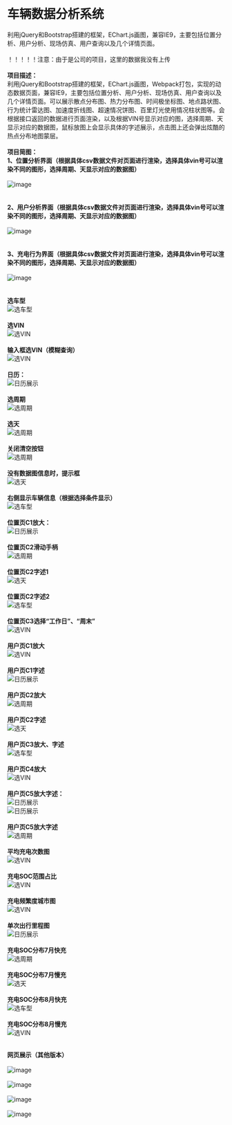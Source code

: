 # 车辆数据分析系统
利用jQuery和Bootstrap搭建的框架，EChart.js画图，兼容IE9，主要包括位置分析、用户分析、现场仿真、用户查询以及几个详情页面。<br/><br/>
！！！！！注意：由于是公司的项目，这里的数据我没有上传<br/><br/>
<strong>项目描述：</strong><br/>
利用jQuery和Bootstrap搭建的框架，EChart.js画图，Webpack打包，实现的动态数据页面，兼容IE9，主要包括位置分析、用户分析、现场仿真、用户查询以及几个详情页面。可以展示散点分布图、热力分布图、时间极坐标图、地点路状图、行为统计雷达图、加速度折线图、超速情况饼图、百里灯光使用情况柱状图等。会根据接口返回的数据进行页面渲染，以及根据VIN号显示对应的图，选择周期、天显示对应的数据图，鼠标放图上会显示具体的字述展示，点击图上还会弹出炫酷的热点分布地图蒙层。</br></br>
<strong>项目简图：</strong><br/>
<strong>1、位置分析界面（根据具体csv数据文件对页面进行渲染，选择具体vin号可以渲染不同的图形，选择周期、天显示对应的数据图）</strong></br></br>
            ![image](https://github.com/xiaola66/vehicle-analysis/blob/master/img/location.png)</br></br></br>
            <strong>2、用户分析界面（根据具体csv数据文件对页面进行渲染，选择具体vin号可以渲染不同的图形，选择周期、天显示对应的数据图）</strong></br></br>
            ![image](https://github.com/xiaola66/vehicle-analysis/blob/master/img/user.png)</br></br></br>
               <strong>3、充电行为界面（根据具体csv数据文件对页面进行渲染，选择具体vin号可以渲染不同的图形，选择周期、天显示对应的数据图）</strong></br></br>
            ![image](https://github.com/xiaola66/vehicle-analysis/blob/master/img/charge.png)</br></br></br>
            <strong>选车型</strong></br>
           ![选车型](https://github.com/xiaola66/vehicle-analysis/blob/master/img/pcartype.png)</br></br>
           <strong>选VIN</strong></br>
           ![选VIN](https://github.com/xiaola66/vehicle-analysis/blob/master/img/pvin.png)</br></br>
            <strong>输入框选VIN（模糊查询）</strong></br>
           ![选VIN](https://github.com/xiaola66/vehicle-analysis/blob/master/img/vininput.png)</br></br>
           <strong>日历：</strong></br>
           ![日历展示](https://github.com/xiaola66/vehicle-analysis/blob/master/img/rili.png)</br></br>
           <strong>选周期</strong></br>
           ![选周期](https://github.com/xiaola66/vehicle-analysis/blob/master/img/pweek.png)</br></br>
           <strong>选天</strong></br>
           ![选周期](https://github.com/xiaola66/vehicle-analysis/blob/master/img/pday.png)</br></br>
            <strong>关闭清空按钮</strong></br>
           ![选周期](https://github.com/xiaola66/vehicle-analysis/blob/master/img/closewd.png)</br></br>
            <strong>没有数据图信息时，提示框</strong></br>
           ![选天](https://github.com/xiaola66/vehicle-analysis/blob/master/img/unonetishi.png)</br></br>
            <strong>右侧显示车辆信息（根据选择条件显示）</strong></br>
           ![选车型](https://github.com/xiaola66/vehicle-analysis/blob/master/img/rightinfo.png)</br></br>
           <strong>位置页C1放大：</strong></br>
           ![日历展示](https://github.com/xiaola66/vehicle-analysis/blob/master/img/lc1k.png)</br></br>
           <strong>位置页C2滑动手柄</strong></br>
           ![选周期](https://github.com/xiaola66/vehicle-analysis/blob/master/img/lc2bottom.png)</br></br>
           <strong>位置页C2字述1</strong></br>
           ![选天](https://github.com/xiaola66/vehicle-analysis/blob/master/img/lc2tllotip2.png)</br></br>
            <strong>位置页C2字述2</strong></br>
           ![选车型](https://github.com/xiaola66/vehicle-analysis/blob/master/img/lc2tllotip.png)</br></br>
           <strong>位置页C3选择“工作日”、“周末”</strong></br>
           ![选VIN](https://github.com/xiaola66/vehicle-analysis/blob/master/img/lc3p.png)</br></br>
            <strong>用户页C1放大</strong></br>
           ![选VIN](https://github.com/xiaola66/vehicle-analysis/blob/master/img/uc1k.png)</br></br>
           <strong>用户页C1字述</strong></br>
           ![日历展示](https://github.com/xiaola66/vehicle-analysis/blob/master/img/uc1tip.png)</br></br>
           <strong>用户页C2放大</strong></br>
           ![选周期](https://github.com/xiaola66/vehicle-analysis/blob/master/img/uc2k.png)</br></br>
           <strong>用户页C2字述</strong></br>
           ![选天](https://github.com/xiaola66/vehicle-analysis/blob/master/img/uc2tip.png)</br></br>
            <strong>用户页C3放大、字述</strong></br>
           ![选车型](https://github.com/xiaola66/vehicle-analysis/blob/master/img/uc3k.png)</br></br>
           <strong>用户页C4放大</strong></br>
           ![选VIN](https://github.com/xiaola66/vehicle-analysis/blob/master/img/uc4k.png)</br></br>
           <strong>用户页C5放大字述：</strong></br>
           ![日历展示](https://github.com/xiaola66/vehicle-analysis/blob/master/img/uc5k1.png)</br>
           ![日历展示](https://github.com/xiaola66/vehicle-analysis/blob/master/img/uc5k2.png)</br></br>
           <strong>用户页C5放大字述</strong></br>
           ![选周期](https://github.com/xiaola66/vehicle-analysis/blob/master/img/uc6k.png)</br></br>
           <strong>平均充电次数图</strong></br>
           ![选VIN](https://github.com/xiaola66/vehicle-analysis/blob/master/img/ccishu.png)</br></br>
            <strong>充电SOC范围占比</strong></br>
           ![选VIN](https://github.com/xiaola66/vehicle-analysis/blob/master/img/cbing.png)</br></br>
            <strong>充电频繁度城市图</strong></br>
           ![选VIN](https://github.com/xiaola66/vehicle-analysis/blob/master/img/ccity.png)</br></br>
           <strong>单次出行里程图</strong></br>
           ![日历展示](https://github.com/xiaola66/vehicle-analysis/blob/master/img/cdan.png)</br></br>
           <strong>充电SOC分布7月快充</strong></br>
           ![选周期](https://github.com/xiaola66/vehicle-analysis/blob/master/img/csoc1.png)</br></br>
           <strong>充电SOC分布7月慢充</strong></br>
           ![选天](https://github.com/xiaola66/vehicle-analysis/blob/master/img/csoc2.png)</br></br>
            <strong>充电SOC分布8月快充</strong></br>
           ![选车型](https://github.com/xiaola66/vehicle-analysis/blob/master/img/csoc3.png)</br></br>
           <strong>充电SOC分布8月慢充</strong></br>
           ![选VIN](https://github.com/xiaola66/vehicle-analysis/blob/master/img/csoc4.png)</br></br>

<strong>网页展示（其他版本）</strong></br></br>
            ![image](https://github.com/xiaola66/vehicle-analysis/blob/master/img/1.png)</br></br>
 ![image](https://github.com/xiaola66/vehicle-analysis/blob/master/img/2.png)</br></br>
  ![image](https://github.com/xiaola66/vehicle-analysis/blob/master/img/3.png)</br></br>
   ![image](https://github.com/xiaola66/vehicle-analysis/blob/master/img/4.png)</br></br>

